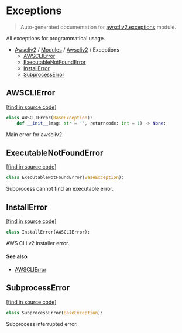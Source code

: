 # Exceptions

> Auto-generated documentation for [awscliv2.exceptions](https://github.com/vemel/awscliv2/blob/main/awscliv2/exceptions.py) module.

All exceptions for programmatical usage.

- [Awscliv2](../README.md#aws-cli-v2-for-python-) / [Modules](../MODULES.md#awscliv2-modules) / [Awscliv2](index.md#awscliv2) / Exceptions
    - [AWSCLIError](#awsclierror)
    - [ExecutableNotFoundError](#executablenotfounderror)
    - [InstallError](#installerror)
    - [SubprocessError](#subprocesserror)

## AWSCLIError

[[find in source code]](https://github.com/vemel/awscliv2/blob/main/awscliv2/exceptions.py#L6)

```python
class AWSCLIError(BaseException):
    def __init__(msg: str = '', returncode: int = 1) -> None:
```

Main error for awscliv2.

## ExecutableNotFoundError

[[find in source code]](https://github.com/vemel/awscliv2/blob/main/awscliv2/exceptions.py#L31)

```python
class ExecutableNotFoundError(BaseException):
```

Subprocess cannot find an executable error.

## InstallError

[[find in source code]](https://github.com/vemel/awscliv2/blob/main/awscliv2/exceptions.py#L19)

```python
class InstallError(AWSCLIError):
```

AWS CLi v2 installer error.

#### See also

- [AWSCLIError](#awsclierror)

## SubprocessError

[[find in source code]](https://github.com/vemel/awscliv2/blob/main/awscliv2/exceptions.py#L25)

```python
class SubprocessError(BaseException):
```

Subprocess interrupted error.
